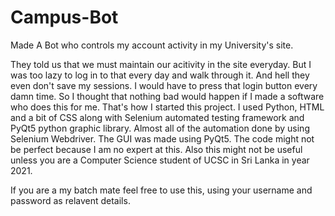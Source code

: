 # Campus-Bot
Made A Bot who controls my account activity in my University's site.

They told us that we must maintain our acitivity in the site everyday. But I was too lazy to log in to that every day and walk through it. And hell they even don't save my sessions. I would have to press that login button every damn time. 
So I thought that nothing bad would happen if I made a software who does this for me.
That's how I started this project.
I used Python, HTML and a bit of CSS along with Selenium automated testing framework and PyQt5 python graphic library.
Almost all of the automation done by using Selenium Webdriver.
The GUI was made using PyQt5.
The code might not be perfect because I am no expert at this.
Also this might not be useful unless you are a Computer Science student of UCSC in Sri Lanka in year 2021.

If you are a my batch mate feel free to use this, using your username and password as relavent details.
